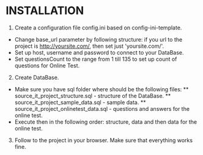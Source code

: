 # INSTALLATION
1. Create a configuration file config.ini based on config-ini-template.
* Change base_url parameter by following structure: if you url to the project is http://yoursite.com/, then set just 'yoursite.com/'.
* Set up host, username and password to connect to your DataBase.
* Set questionsCount to the range from 1 till 135 to set up count of questions for Online Test.

2. Create DataBase.
* Make sure you have sql folder where should be the following files:
** source_it_project_structure.sql          - structure of the DataBase.
** source_it_project_sample_data.sql        - sample data.
** source_it_project_onlinetest_data.sql    - questions and answers for the online test.
* Execute then in the following order: structure, data and then data for the online test.

3. Follow to the project in your browser. Make sure that everything works fine.